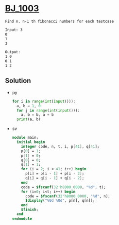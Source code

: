 # [BJ_1003](https://acmicpc.net/problem/1003)

```en
Find n, n-1 th fibonacci numbers for each testcase
```

```txt
Input: 3
0
1
3

Output:
1 0
0 1
1 2
```

## Solution

* py

  ```py
  for i in range(int(input())):
    a, b = 1, 0
    for j in range(int(input())):
      a, b = b, a + b
    print(a, b)
  ```

* sv

  ```sv
  module main;
    initial begin
      integer code, n, t, i, p[41], q[41];
      p[0] = 1;
      p[1] = 0;
      q[0] = 0;
      q[1] = 1;
      for (i = 2; i < 41; i++) begin
        p[i] = p[i - 1] + p[i - 2];
        q[i] = q[i - 1] + q[i - 2];
      end
      code = $fscanf(32'h8000_0000, "%d", t);
      for (i=0; i<t; i++) begin
        code = $fscanf(32'h8000_0000, "%d", n);
        $display("%0d %0d", p[n], q[n]);
      end
      $finish;
    end
  endmodule
  ```
